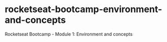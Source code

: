 # rocketseat-bootcamp-environment-and-concepts
Rocketseat Bootcamp - Module 1: Environment and concepts
